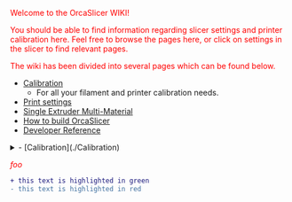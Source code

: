 Welcome to the OrcaSlicer WIKI!

You should be able to find information regarding slicer settings and printer calibration here. Feel free to browse the pages here, or click on settings in the slicer to find relevant pages. 

The wiki has been divided into several pages which can be found below. 
- [Calibration](./Calibration)
  - For all your filament and printer calibration needs.
- [Print settings](./Print-settings)
- [Single Extruder Multi-Material](./semm.md)
- [How to build OrcaSlicer](./How-to-build)
- [Developer Reference](./developer-reference/Home)

<details>
<summary> - [Calibration](./Calibration) </summary>
  <ul>
    <li>hi</li>
    <li>hey</li>
  </ul>
</details>


<style>p{color:red;}</style>
*foo*

```diff
+ this text is highlighted in green
- this text is highlighted in red
```
